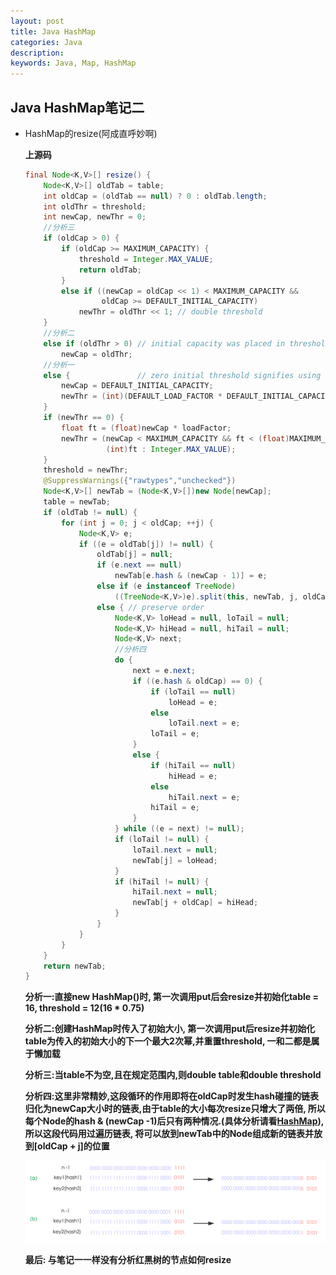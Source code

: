 ```yaml
---
layout: post
title: Java HashMap
categories: Java
description: 
keywords: Java, Map, HashMap
---
```


## Java HashMap笔记二

- HashMap的resize(阿成直呼妙啊)
  
    **上源码**
    ```Java
    final Node<K,V>[] resize() {
        Node<K,V>[] oldTab = table;
        int oldCap = (oldTab == null) ? 0 : oldTab.length;
        int oldThr = threshold;
        int newCap, newThr = 0;
        //分析三
        if (oldCap > 0) {
            if (oldCap >= MAXIMUM_CAPACITY) {
                threshold = Integer.MAX_VALUE;
                return oldTab;
            }
            else if ((newCap = oldCap << 1) < MAXIMUM_CAPACITY &&
                     oldCap >= DEFAULT_INITIAL_CAPACITY)
                newThr = oldThr << 1; // double threshold
        }
        //分析二
        else if (oldThr > 0) // initial capacity was placed in threshold
            newCap = oldThr;
        //分析一
        else {               // zero initial threshold signifies using defaults
            newCap = DEFAULT_INITIAL_CAPACITY;
            newThr = (int)(DEFAULT_LOAD_FACTOR * DEFAULT_INITIAL_CAPACITY);
        }
        if (newThr == 0) {
            float ft = (float)newCap * loadFactor;
            newThr = (newCap < MAXIMUM_CAPACITY && ft < (float)MAXIMUM_CAPACITY ?
                      (int)ft : Integer.MAX_VALUE);
        }
        threshold = newThr;
        @SuppressWarnings({"rawtypes","unchecked"})
        Node<K,V>[] newTab = (Node<K,V>[])new Node[newCap];
        table = newTab;
        if (oldTab != null) {
            for (int j = 0; j < oldCap; ++j) {
                Node<K,V> e;
                if ((e = oldTab[j]) != null) {
                    oldTab[j] = null;
                    if (e.next == null)
                        newTab[e.hash & (newCap - 1)] = e;
                    else if (e instanceof TreeNode)
                        ((TreeNode<K,V>)e).split(this, newTab, j, oldCap);
                    else { // preserve order
                        Node<K,V> loHead = null, loTail = null;
                        Node<K,V> hiHead = null, hiTail = null;
                        Node<K,V> next;
                        //分析四
                        do {
                            next = e.next;
                            if ((e.hash & oldCap) == 0) {
                                if (loTail == null)
                                    loHead = e;
                                else
                                    loTail.next = e;
                                loTail = e;
                            }
                            else {
                                if (hiTail == null)
                                    hiHead = e;
                                else
                                    hiTail.next = e;
                                hiTail = e;
                            }
                        } while ((e = next) != null);
                        if (loTail != null) {
                            loTail.next = null;
                            newTab[j] = loHead;
                        }
                        if (hiTail != null) {
                            hiTail.next = null;
                            newTab[j + oldCap] = hiHead;
                        }
                    }
                }
            }
        }
        return newTab;
    }
    ```

    **分析一:直接new HashMap()时, 第一次调用put后会resize并初始化table = 16, threshold = 12(16 * 0.75)**

    **分析二:创建HashMap时传入了初始大小, 第一次调用put后resize并初始化table为传入的初始大小的下一个最大2次幂,并重置threshold, 一和二都是属于懒加载**

    **分析三:当table不为空,且在规定范围内,则double table和double threshold**

    **分析四:这里非常精妙,这段循环的作用即将在oldCap时发生hash碰撞的链表归化为newCap大小时的链表,由于table的大小每次resize只增大了两倍, 所以每个Node的hash & (newCap -1)后只有两种情况.(具体分析请看[HashMap](https://tech.meituan.com/2016/06/24/java-hashmap.html)), 所以这段代码用过遍历链表, 将可以放到newTab中的Node组成新的链表并放到[oldCap + j]的位置**
    
    ![加载失败](../assets/images/hashmap-resize.png)


    **最后: 与笔记一一样没有分析红黑树的节点如何resize**
    
    


